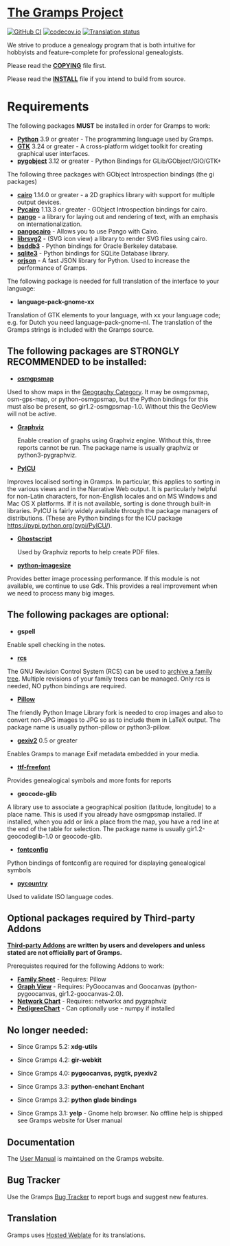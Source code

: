[The Gramps Project](https://gramps-project.org)
===================
[![GitHub CI](https://github.com/gramps-project/gramps/actions/workflows/gramps-ci.yml/badge.svg?event=push&branch=maintenance/gramps52)](https://github.com/gramps-project/gramps/actions/workflows/gramps-ci.yml?query=branch%3Amaintenance/gramps52)
[![codecov.io](https://codecov.io/github/gramps-project/gramps/coverage.svg?branch=maintenance/gramps52)](https://app.codecov.io/gh/gramps-project/gramps/branch/maintenance/gramps52)
[![Translation status](https://hosted.weblate.org/widgets/gramps-project/-/gramps/svg-badge.svg)](https://hosted.weblate.org/engage/gramps-project)

We strive to produce a genealogy program that is both intuitive for hobbyists and feature-complete for professional genealogists.

Please read the [**COPYING**](https://github.com/gramps-project/gramps/blob/maintenance/gramps52/COPYING) file first.

Please read the [**INSTALL**](https://github.com/gramps-project/gramps/blob/maintenance/gramps52/INSTALL) file if you intend to build from source.

Requirements
============
The following packages **MUST** be installed in order for Gramps to work:

* [**Python**](https://www.python.org/) 3.9 or greater - The programming language used by Gramps.
* [**GTK**](http://www.gtk.org/) 3.24 or greater - A cross-platform widget toolkit for creating graphical user interfaces.
* [**pygobject**](https://wiki.gnome.org/Projects/PyGObject) 3.12 or greater - Python Bindings for GLib/GObject/GIO/GTK+

The following three packages with GObject Introspection bindings (the gi packages)

* [**cairo**](http://cairographics.org/) 1.14.0 or greater - a 2D graphics library with support for multiple output devices.
* [**Pycairo**](https://github.com/pygobject/pycairo) 1.13.3 or greater - GObject Introspection bindings for cairo.
* [**pango**](http://www.pango.org/) - a library for laying out and rendering of text, with an emphasis on internationalization.
* [**pangocairo**](http://www.pango.org/) - Allows you to use Pango with Cairo.
* [**librsvg2**](http://live.gnome.org/LibRsvg) - (SVG icon view) a library to render SVG files using cairo.
* [**bsddb3**](https://pypi.python.org/pypi/bsddb3/) - Python bindings for Oracle Berkeley database.
* [**sqlite3**](https://www.sqlite.org/) - Python bindings for SQLite Database library.
* [**orjson**](https://pypi.org/project/orjson/) - A fast JSON library for Python. Used to increase the performance of Gramps.

The following package is needed for full translation of the interface
to your language:

*   **language-pack-gnome-xx**

 Translation of GTK elements to your language, with
 xx your language code; e.g. for Dutch you need
 language-pack-gnome-nl. The translation of the
 Gramps strings is included with the Gramps source.


The following packages are **STRONGLY RECOMMENDED** to be installed:
--------------------------------------------------------------------
*  [**osmgpsmap**](https://nzjrs.github.io/osm-gps-map/)

 Used to show maps in the [Geography Category](https://gramps-project.org/wiki/index.php?title=Gramps_5.1_Wiki_Manual_-_Categories#Geography_Category).
 It may be osmgpsmap, osm-gps-map, or python-osmgpsmap,
 but the Python bindings for this must also be present, so gir1.2-osmgpsmap-1.0.
 Without this the GeoView will not be active.

* [**Graphviz**](http://www.graphviz.org)

  Enable creation of graphs using Graphviz engine.
  Without this, three reports cannot be run.
  The package name is usually graphviz or python3-pygraphviz.

* [**PyICU**](http://pyicu.osafoundation.org/)

 Improves localised sorting in Gramps. In particular, this
 applies to sorting in the various views and in the
 Narrative Web output. It is particularly helpful for
 non-Latin characters, for non-English locales and on MS
 Windows and Mac OS X platforms. If it is not available,
 sorting is done through built-in libraries. PyICU is
 fairly widely available through the package managers of
 distributions.
 (These are Python bindings for the ICU package
 https://pypi.python.org/pypi/PyICU/).

* [**Ghostscript**](https://www.ghostscript.com)

  Used by Graphviz reports to help create PDF files.

* [**python-imagesize**](https://pypi.org/project/imagesize/)

 Provides better image processing performance. If this module is not available,
 we continue to use Gdk. This provides a real improvement when we need to
 process many big images.


The following packages are optional:
------------------------------------
* **gspell**

 Enable spell checking in the notes.

* [**rcs**](https://www.gnu.org/software/rcs/)

 The GNU Revision Control System (RCS) can be used to
 [archive a family tree](https://gramps-project.org/wiki/index.php?title=Gramps_5.1_Wiki_Manual_-_Manage_Family_Trees#Archiving_a_Family_Tree).
 Multiple revisions of your family trees can be managed.
 Only rcs is needed, NO python bindings are required.

* [**Pillow**](https://python-pillow.org)

 The friendly Python Image Library fork is needed to crop
 images and also to convert non-JPG images to
 JPG so as to include them in LaTeX output.
 The package name is usually python-pillow or python3-pillow.

* [**gexiv2**](https://wiki.gnome.org/Projects/gexiv2) 0.5 or greater

 Enables Gramps to manage Exif metadata embedded in your
 media.

* [**ttf-freefont**](https://savannah.gnu.org/projects/freefont/)

 Provides genealogical symbols and more fonts for reports

* **geocode-glib**

 A library use to associate a geographical position (latitude, longitude)
 to a place name. This is used if you already have osmgpsmap installed.
 If installed, when you add or link a place from the map, you have a red line
 at the end of the table for selection.
 The package name is usually gir1.2-geocodeglib-1.0 or geocode-glib.

* [**fontconfig**](https://www.freedesktop.org/wiki/Software/fontconfig/)

 Python bindings of fontconfig are required for displaying
 genealogical symbols

* [**pycountry**](https://pypi.org/project/pycountry/)

 Used to validate ISO language codes.


Optional packages required by Third-party Addons
------------------------------------------------

**[Third-party Addons](https://gramps-project.org/wiki/index.php?title=Third-party_Plugins) are written by users and developers and unless stated are not officially part of Gramps.**

Prerequistes required for the following Addons to work:

* [**Family Sheet**]( https://gramps-project.org/wiki/index.php?title=Family_Sheet ) - Requires: Pillow
* [**Graph View**]( https://gramps-project.org/wiki/index.php?title=Graph_View ) - Requires: PyGoocanvas and Goocanvas (python-pygoocanvas, gir1.2-goocanvas-2.0).
* [**Network Chart**]( https://gramps-project.org/wiki/index.php?title=NetworkChart ) - Requires: networkx and pygraphviz
* [**PedigreeChart**]( https://gramps-project.org/wiki/index.php?title=PedigreeChart ) - Can optionally use - numpy if installed


No longer needed:
-----------------
* Since Gramps 5.2:
   **xdg-utils**

* Since Gramps 4.2:
   **gir-webkit**

* Since Gramps 4.0:
   **pygoocanvas, pygtk, pyexiv2**

* Since Gramps 3.3:
   **python-enchant Enchant**

* Since Gramps 3.2:
   **python glade bindings**

* Since Gramps 3.1:
   **yelp** - Gnome help browser. No offline help is shipped see Gramps website for User manual


Documentation
-------------

The [User Manual](https://www.gramps-project.org/wiki/index.php?title=User_manual) is maintained on the Gramps website.


Bug Tracker
-------------

Use the Gramps [Bug Tracker](https://gramps-project.org/bugs/my_view_page.php) to report bugs and suggest new features.


Translation
-------------

Gramps uses [Hosted Weblate](https://hosted.weblate.org/engage/gramps-project) for its translations.
